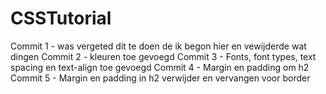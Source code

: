 # CSSTutorial
Commit 1 - was vergeted dit te doen de ik begon hier en vewijderde wat dingen 
Commit 2 - kleuren toe gevoegd
Commit 3 - Fonts, font types, text spacing en text-align toe gevoegd
Commit 4 - Margin en padding om h2
Commit 5 - Margin en padding in h2 verwijder en vervangen voor border
